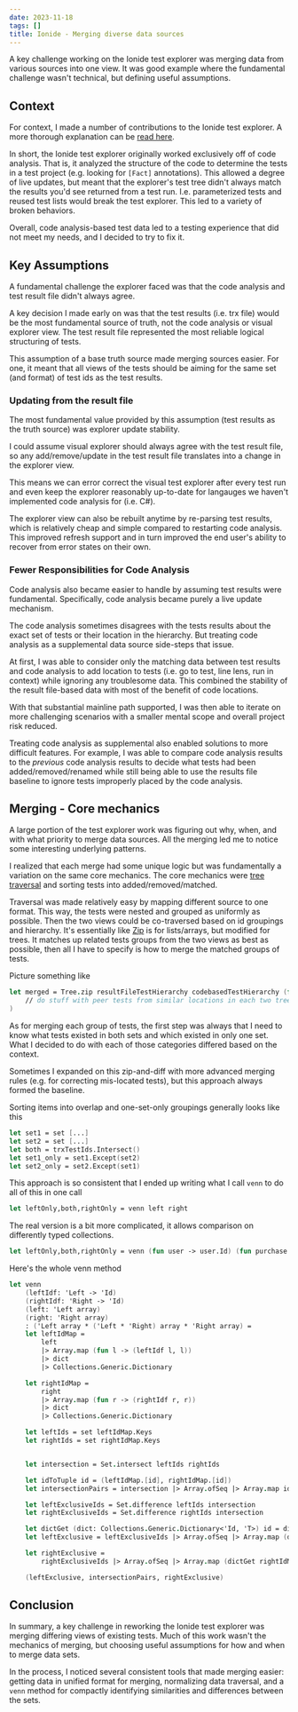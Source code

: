 ```yaml
---
date: 2023-11-18
tags: []
title: Ionide - Merging diverse data sources
---
```


A key challenge working on the Ionide test explorer was merging data from various sources into one view. It was good example where the fundamental challenge wasn't technical, but defining useful assumptions.

<!--more-->

## Context

For context, I made a number of contributions to the Ionide test explorer. A more thorough explanation can be 
[read here](../posts/2023/2023-12-14-Ionide-test-explorer.md).


In short, the Ionide test explorer originally worked exclusively off of code analysis. That is, it analyzed the structure of the code to determine the tests in a test project (e.g. looking for `[Fact]` annotations).
This allowed a degree of live updates, but meant that the explorer's test tree
didn't always match the results you'd see returned from a test run. I.e. parameterized tests and reused test lists would break the test explorer. This led to a variety of broken behaviors.

Overall, code analysis-based test data led to a testing experience that did not meet my needs, and I decided to try to fix it.

## Key Assumptions

A fundamental challenge the explorer faced was that the code analysis and test result file didn't always agree.

A key decision I made early on was that the test results (i.e. trx file) would be the most fundamental source of truth, not the code analysis or visual explorer view.
The test result file represented the most reliable logical structuring of tests.

This assumption of a base truth source made merging sources easier. 
For one, it meant that all views of the tests should be aiming for the same set (and format) of test ids as the test results.

### Updating from the result file

The most fundamental value provided by this assumption (test results as the truth source) was explorer update stability.

I could assume visual explorer should always agree with the test result file,
so any add/remove/update in the test result file translates into a change in the explorer view. 

This means we can error correct the visual test explorer after every test run and even keep the explorer reasonably up-to-date for langauges we haven't implemented code analysis for (i.e. C#).

The explorer view can also be rebuilt anytime by re-parsing test results, which is relatively cheap and simple compared to restarting code analysis. This improved refresh support and in turn improved the end user's ability to recover from error states on their own. 

### Fewer Responsibilities for Code Analysis

Code analysis also became easier to handle by assuming test results were fundamental. Specifically, code analysis became purely a live update mechanism.

The code analysis sometimes disagrees with the tests results about the exact set of tests or their location in the hierarchy.
But treating code analysis as a supplemental data source side-steps that issue. 

At first, I was able to consider only the matching data between test results and code analysis to add location to tests (i.e. go to test, line lens, run in context) while ignoring any troublesome data. This combined the stability of the result file-based data with most of the benefit of code locations.

With that substantial mainline path supported, I was then able to iterate on more challenging scenarios with a smaller mental scope and overall project risk reduced.

Treating code analysis as supplemental also enabled solutions to more difficult features. For example, I was able to compare code analysis results to the *previous* code analysis results to decide what tests had been added/removed/renamed while still being able to use the results file baseline to ignore tests improperly placed by the code analysis.


## Merging - Core mechanics

A large portion of the test explorer work was figuring out why, when, and with what priority to merge data sources. All the merging led me to notice some interesting underlying patterns.

I realized that each merge had some unique logic but was fundamentally a variation on the same core mechanics.
The core mechanics were [tree traversal](https://en.wikipedia.org/wiki/Tree_traversal)
and sorting tests into added/removed/matched.

Traversal was made relatively easy by mapping different source to one format. This way, the tests were nested and grouped as uniformly as possible. Then the two views could be co-traversed based on id groupings and hierarchy. It's essentially like [Zip](https://learn.microsoft.com/en-us/dotnet/api/system.linq.enumerable.zip) is for lists/arrays, but modified for trees. It matches up related tests groups from the two views as best as possible, then all I have to specify is how to merge the matched groups of tests.

Picture something like

```fsharp
let merged = Tree.zip resultFileTestHierarchy codebasedTestHierarchy (fun resultFileTests codeBasedTests ->
    // do stuff with peer tests from similar locations in each two trees
)
```

<!-- Co-traversing the trees was made easy by mapping all the different sources to one format. This allowed me to unify the traversal logic in a function. This co-traversal function  It takes care of matching related groups, and then I can just -->

As for merging each group of tests, the first step was always that I need to know what tests existed in both sets and which existed in only one set.
What I decided to do with each of those categories differed based on the context. 

Sometimes I expanded on this zip-and-diff with more advanced merging rules (e.g. for correcting mis-located tests), but this approach always formed the baseline.

Sorting items into overlap and one-set-only groupings generally looks like this
```fsharp
let set1 = set [...]
let set2 = set [...]
let both = trxTestIds.Intersect()
let set1_only = set1.Except(set2)
let set2_only = set2.Except(set1)
```

This approach is so consistent that I ended up writing what I call `venn` to do all of this in one call

```fsharp
let leftOnly,both,rightOnly = venn left right
```

The real version is a bit more complicated, it allows comparison on differently typed collections.

```fsharp
let leftOnly,both,rightOnly = venn (fun user -> user.Id) (fun purchase -> purchase.Buyer.Id) users purchases
```

Here's the whole venn method
```fsharp
let venn
    (leftIdf: 'Left -> 'Id)
    (rightIdf: 'Right -> 'Id)
    (left: 'Left array)
    (right: 'Right array)
    : ('Left array * ('Left * 'Right) array * 'Right array) =
    let leftIdMap =
        left
        |> Array.map (fun l -> (leftIdf l, l))
        |> dict
        |> Collections.Generic.Dictionary

    let rightIdMap =
        right
        |> Array.map (fun r -> (rightIdf r, r))
        |> dict
        |> Collections.Generic.Dictionary

    let leftIds = set leftIdMap.Keys
    let rightIds = set rightIdMap.Keys


    let intersection = Set.intersect leftIds rightIds

    let idToTuple id = (leftIdMap.[id], rightIdMap.[id])
    let intersectionPairs = intersection |> Array.ofSeq |> Array.map idToTuple

    let leftExclusiveIds = Set.difference leftIds intersection
    let rightExclusiveIds = Set.difference rightIds intersection

    let dictGet (dict: Collections.Generic.Dictionary<'Id, 'T>) id = dict.[id]
    let leftExclusive = leftExclusiveIds |> Array.ofSeq |> Array.map (dictGet leftIdMap)

    let rightExclusive =
        rightExclusiveIds |> Array.ofSeq |> Array.map (dictGet rightIdMap)

    (leftExclusive, intersectionPairs, rightExclusive)
```

## Conclusion

In summary, a key challenge in reworking the Ionide test explorer was merging differing views of existing tests. Much of this work wasn't the mechanics of merging, but choosing useful assumptions for how and when to merge data sets.

In the process, I noticed several consistent tools that made merging easier: getting data in unified format for merging, normalizing data traversal, and a `venn` method for compactly identifying similarities and differences between the sets.
